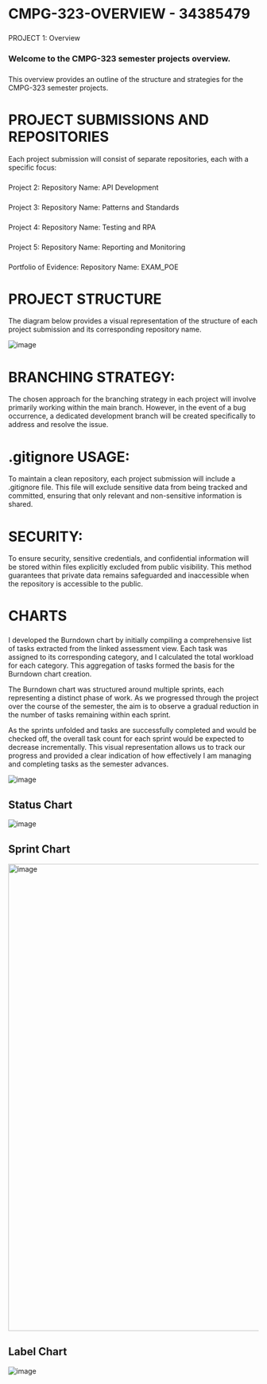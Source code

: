 # CMPG-323-OVERVIEW - 34385479

###
###

PROJECT 1: Overview
### Welcome to the CMPG-323 semester projects overview.
###
This overview provides an outline of the structure and strategies for the CMPG-323 semester projects.

###

# PROJECT SUBMISSIONS AND REPOSITORIES
Each project submission will consist of separate repositories, each with a specific focus:
###
Project 2:
Repository Name: API Development
###

Project 3:
Repository Name: Patterns and Standards
###

Project 4:
Repository Name: Testing and RPA
###

Project 5:
Repository Name: Reporting and Monitoring
###

Portfolio of Evidence:
Repository Name: EXAM_POE

###
###

# PROJECT STRUCTURE
The diagram below provides a visual representation of the structure of each project submission and its corresponding repository name.

![image](https://github.com/kayleeyana/CMPG-323-Overview---34385479/assets/112712495/af584eb0-dc52-445c-af77-85fc3d671fa0)

###
###

# BRANCHING STRATEGY:
The chosen approach for the branching strategy in each project will involve primarily working within the main branch. However, in the event of a bug occurrence, a dedicated development branch will be created specifically to address and resolve the issue.

###
# .gitignore USAGE:
To maintain a clean repository, each project submission will include a .gitignore file. This file will exclude sensitive data from being tracked and committed, ensuring that only relevant and non-sensitive information is shared.

###
###

# SECURITY:
To ensure security, sensitive credentials, and confidential information will be stored within files explicitly excluded from public visibility. This method guarantees that private data remains safeguarded and inaccessible when the repository is accessible to the public.

###
# CHARTS

###
###

I developed the Burndown chart by initially compiling a comprehensive list of tasks extracted from the linked assessment view. Each task was assigned to its corresponding category, and I calculated the total workload for each category. This aggregation of tasks formed the basis for the Burndown chart creation.

The Burndown chart was structured around multiple sprints, each representing a distinct phase of work. As we progressed through the project over the course of the semester, the aim is to observe a gradual reduction in the number of tasks remaining within each sprint.

As the sprints unfolded and tasks are successfully completed and would be checked off, the overall task count for each sprint would be expected to decrease incrementally. This visual representation allows us to track our progress and provided a clear indication of how effectively I am managing and completing tasks as the semester advances.

![image](https://github.com/kayleeyana/CMPG-323-Overview---34385479/assets/112712495/376efd45-109d-419b-9e94-010836c47b66)

## Status Chart
![image](https://github.com/kayleeyana/CMPG-323-Overview---34385479/assets/112712495/1687481e-843b-4515-bf0b-043fb64065f3)

###
###

## Sprint Chart
<img width="938" alt="image" src="https://github.com/kayleeyana/CMPG-323-Overview---34385479/assets/112712495/080dc153-0472-4aa0-9422-45227725261c">


###
###

## Label Chart

![image](https://github.com/kayleeyana/CMPG-323-Overview---34385479/assets/112712495/a7cf7169-d342-4d74-961d-c9735b483e10)



